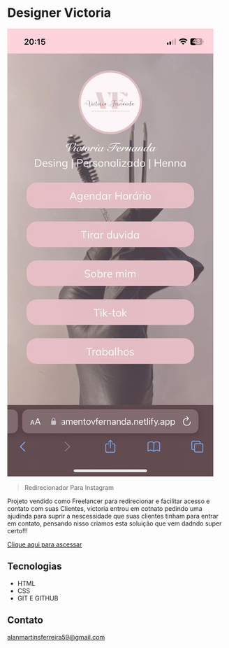 # Designer Victoria

![preview](./assets/preview.jfif)


 >Redirecionador Para Instagram 

 Projeto vendido como Freelancer para redirecionar e facilitar acesso e contato com suas Clientes, victoria entrou em cotnato pedindo uma ajudinda para suprir a nescessidade que suas clientes tinham para entrar em contato, pensando nisso criamos esta soluição que vem dadndo super certo!!! 


[Clique aqui para ascessar](https://main--agendamentovfernanda.netlify.app/)


## Tecnologias

- HTML
- CSS
- GIT E GITHUB

## Contato

alanmartinsferreira59@gmail.com
